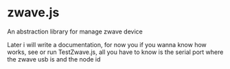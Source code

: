 zwave.js
========

An abstraction library for manage zwave device

Later i will write a documentation, for now you if you wanna know how works, see or run TestZwave.js, all you have to know is the serial port where the zwave usb is and the node id
